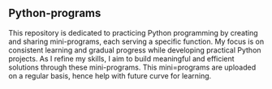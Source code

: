 ## Python-programs
This repository is dedicated to practicing Python programming by creating and sharing mini-programs, each serving a specific function. My focus is on consistent learning and gradual progress while developing practical Python projects. As I refine my skills, I aim to build meaningful and efficient solutions through these mini-programs.
This mini=programs are uploaded on a regular basis, hence help with future curve for learning.
